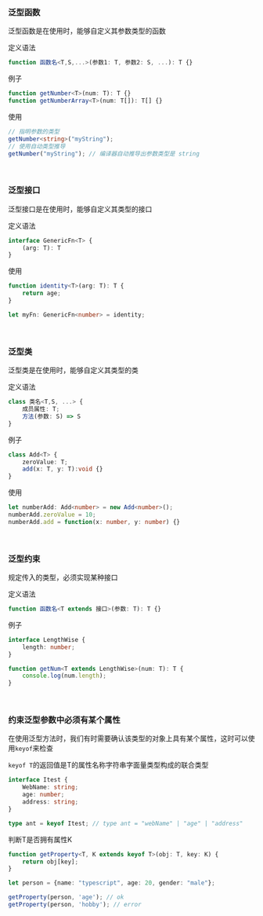 ### 泛型函数

泛型函数是在使用时，能够自定义其参数类型的函数

定义语法

```typescript
function 函数名<T,S,...>(参数1: T, 参数2: S, ...): T {}
```

例子

```typescript
function getNumber<T>(num: T): T {}
function getNumberArray<T>(num: T[]): T[] {}
```

使用

```typescript
// 指明参数的类型
getNumber<string>("myString");
// 使用自动类型推导
getNumber("myString"); // 编译器自动推导出参数类型是 string
```

<br/>

### 泛型接口

泛型接口是在使用时，能够自定义其类型的接口

定义语法

```typescript
interface GenericFn<T> {
    (arg: T): T
}
```

使用

```typescript
function identity<T>(arg: T): T {
    return age;
}

let myFn: GenericFn<number> = identity;
```

<br/>

### 泛型类

泛型类是在使用时，能够自定义其类型的类

定义语法

```typescript
class 类名<T,S, ...> {
	成员属性: T;
    方法(参数: S) => S
}
```

例子

```typescript
class Add<T> {
    zeroValue: T;
    add(x: T, y: T):void {}
}
```

使用

```typescript
let numberAdd: Add<number> = new Add<number>();
numberAdd.zeroValue = 10;
numberAdd.add = function(x: number, y: number) {}
```

<br/>

### 泛型约束

规定传入的类型，必须实现某种接口

定义语法

```typescript
function 函数名<T extends 接口>(参数: T): T {}
```

例子

```typescript
interface LengthWise {
    length: number;
}

function getNum<T extends LengthWise>(num: T): T {
    console.log(num.length);
}
```

<br/>

### 约束泛型参数中必须有某个属性

在使用泛型方法时，我们有时需要确认该类型的对象上具有某个属性，这时可以使用`keyof`来检查

`keyof T`的返回值是T的属性名称字符串字面量类型构成的联合类型

```typescript
interface Itest {
    WebName: string;
    age: number;
    address: string;
}

type ant = keyof Itest; // type ant = "webName" | "age" | "address"
```

判断T是否拥有属性K

```typescript
function getProperty<T, K extends keyof T>(obj: T, key: K) {
    return obj[key];
}

let person = {name: "typescript", age: 20, gender: "male"};

getProperty(person, 'age'); // ok
getProperty(person, 'hobby'); // error
```

